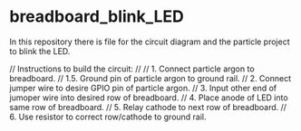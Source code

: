# breadboard_blink_LED
In this repository there is file for the circuit diagram and the particle project to blink the LED.

// Instructions to build the circuit:
//
// 1. Connect particle argon to breadboard.
// 1.5. Ground pin of particle argon to ground rail. 
// 2. Connect jumper wire to desire GPIO pin of particle argon.
// 3. Input other end of jumoper wire into desired row of breadboard.
// 4. Place anode of LED into same row of breadboard. 
// 5. Relay cathode to next row of breadboard. 
// 6. Use resistor to correct row/cathode to ground rail. 
